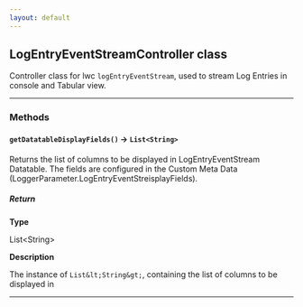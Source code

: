 ```yaml
---
layout: default
---
```


## LogEntryEventStreamController class

Controller class for lwc `logEntryEventStream`, used to stream Log Entries in console and Tabular view.

---

### Methods

#### `getDatatableDisplayFields()` → `List<String>`

Returns the list of columns to be displayed in LogEntryEventStream Datatable. The fields are configured in the Custom Meta Data (LoggerParameter.LogEntryEventStreisplayFields).

##### Return

**Type**

List&lt;String&gt;

**Description**

The instance of `List&lt;String&gt;`, containing the list of columns to be displayed in

---
